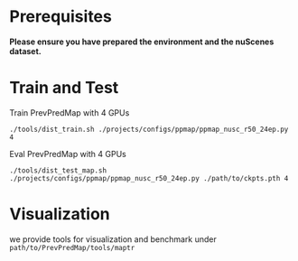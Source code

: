 # Prerequisites

**Please ensure you have prepared the environment and the nuScenes dataset.**

# Train and Test

Train PrevPredMap with 4 GPUs 
```
./tools/dist_train.sh ./projects/configs/ppmap/ppmap_nusc_r50_24ep.py 4
```

Eval PrevPredMap with 4 GPUs
```
./tools/dist_test_map.sh ./projects/configs/ppmap/ppmap_nusc_r50_24ep.py ./path/to/ckpts.pth 4
```




# Visualization 

we provide tools for visualization and benchmark under `path/to/PrevPredMap/tools/maptr`
